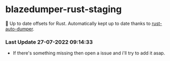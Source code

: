 # blazedumper-rust-staging

🚀 Up to date offsets for Rust. Automatically kept up to date thanks to [rust-auto-dumper](https://github.com/Akandesh/rust-auto-dumper).


### Last Update 27-07-2022 09:14:33
- If there's something missing then open a issue and i'll try to add it asap.